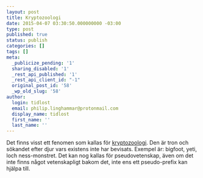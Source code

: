 ```yaml
---
layout: post
title: Kryptozoologi
date: 2015-04-07 03:30:50.000000000 -03:00
type: post
published: true
status: publish
categories: []
tags: []
meta:
  _publicize_pending: '1'
  sharing_disabled: '1'
  _rest_api_published: '1'
  _rest_api_client_id: "-1"
  original_post_id: '58'
  _wp_old_slug: '58'
author:
  login: tidlost
  email: philip.linghammar@protonmail.com
  display_name: tidlost
  first_name: ''
  last_name: ''
---
```

Det finns visst ett fenomen som kallas för [kryptozoologi](http://en.wikipedia.org/wiki/Cryptozoology). Den är tron och sökandet efter djur vars existens inte har bevisats. Exempel är: bigfoot, yeti, loch ness-monstret. Det kan nog kallas för pseudovetenskap, även om det inte finns något vetenskapligt bakom det, inte ens ett pseudo-prefix kan hjälpa till.
